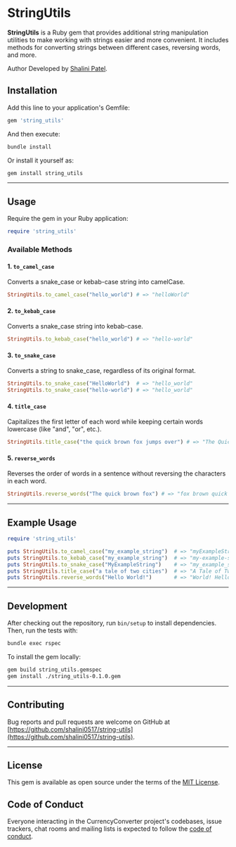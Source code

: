 
# StringUtils

**StringUtils** is a Ruby gem that provides additional string manipulation utilities to make working with strings easier and more convenient. It includes methods for converting strings between different cases, reversing words, and more.

Author
Developed by [Shalini Patel](https://github.com/shalini0517).


## Installation

Add this line to your application's Gemfile:

```ruby
gem 'string_utils'
```

And then execute:

```bash
bundle install
```

Or install it yourself as:

```bash
gem install string_utils
```

---

## Usage

Require the gem in your Ruby application:

```ruby
require 'string_utils'
```

### Available Methods

#### 1. `to_camel_case`
Converts a snake_case or kebab-case string into camelCase.

```ruby
StringUtils.to_camel_case("hello_world") # => "helloWorld"
```

#### 2. `to_kebab_case`
Converts a snake_case string into kebab-case.

```ruby
StringUtils.to_kebab_case("hello_world") # => "hello-world"
```

#### 3. `to_snake_case`
Converts a string to snake_case, regardless of its original format.

```ruby
StringUtils.to_snake_case("HelloWorld")  # => "hello_world"
StringUtils.to_snake_case("hello-world") # => "hello_world"
```

#### 4. `title_case`
Capitalizes the first letter of each word while keeping certain words lowercase (like "and", "or", etc.).

```ruby
StringUtils.title_case("the quick brown fox jumps over") # => "The Quick Brown Fox Jumps Over"
```

#### 5. `reverse_words`
Reverses the order of words in a sentence without reversing the characters in each word.

```ruby
StringUtils.reverse_words("The quick brown fox") # => "fox brown quick The"
```

---

## Example Usage

```ruby
require 'string_utils'

puts StringUtils.to_camel_case("my_example_string")  # => "myExampleString"
puts StringUtils.to_kebab_case("my_example_string")  # => "my-example-string"
puts StringUtils.to_snake_case("MyExampleString")    # => "my_example_string"
puts StringUtils.title_case("a tale of two cities")  # => "A Tale of Two Cities"
puts StringUtils.reverse_words("Hello World!")       # => "World! Hello"
```

---

## Development

After checking out the repository, run `bin/setup` to install dependencies. Then, run the tests with:

```bash
bundle exec rspec
```

To install the gem locally:

```bash
gem build string_utils.gemspec
gem install ./string_utils-0.1.0.gem
```

---

## Contributing

Bug reports and pull requests are welcome on GitHub at [https://github.com/shalini0517/string-utils](https://github.com/shalini0517/string-utils).

---

## License

This gem is available as open source under the terms of the [MIT License](https://opensource.org/licenses/MIT).

## Code of Conduct

Everyone interacting in the CurrencyConverter project's codebases, issue trackers, chat rooms and mailing lists is expected to follow the [code of conduct](https://github.com/shalini0517/string-utils/blob/master/CODE_OF_CONDUCT.md).
